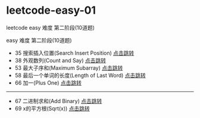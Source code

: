 # leetcode-easy-01

leetcode easy 难度 第二阶段(10道题)

easy 难度 第二阶段(10道题)

* 35 搜索插入位置(Search Insert Position) [点击跳转](./src/main/java/org/cdp/skill/leetcode/SearchInsertPosition.java)
* 38 外观数列(Count and Say) [点击跳转](./src/main/java/org/cdp/skill/leetcode/CountAndSay.java)
* 53 最大子序和(Maximum Subarray) [点击跳转](./src/main/java/org/cdp/skill/leetcode/MaximumSubarray.java)
* 58 最后一个单词的长度(Length of Last Word) [点击跳转](./src/main/java/org/cdp/skill/leetcode/LengthOfLastWord.java)
* 66 加一(Plus One) [点击跳转](./src/main/java/org/cdp/skill/leetcode/PlusOne.java)

---

* 67 二进制求和(Add Binary) [点击跳转](./src/main/java/org/cdp/skill/leetcode/AddBinary.java)
* 69 x的平方根(Sqrt(x)) [点击跳转](./src/main/java/org/cdp/skill/leetcode/SqrtX.java)